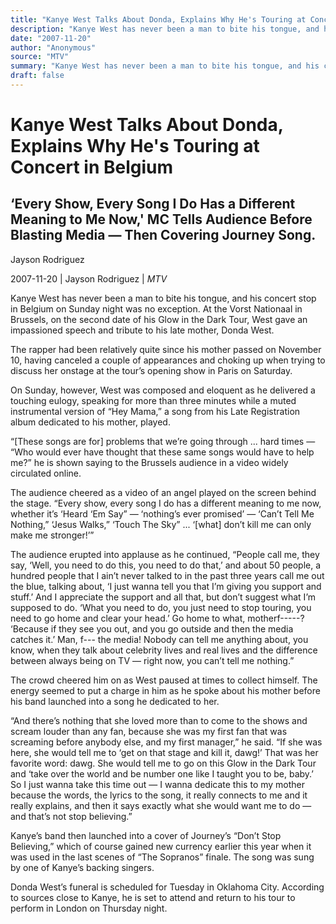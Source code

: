 ```yaml
---
title: "Kanye West Talks About Donda, Explains Why He's Touring at Concert in Belgium"
description: "Kanye West has never been a man to bite his tongue, and his concert stop in Belgium on Sunday night was no exception. At the Vorst Nationaal in Brussels, on the second date of his Glow in the Dark Tou..."
date: "2007-11-20"
author: "Anonymous"
source: "MTV"
summary: "Kanye West has never been a man to bite his tongue, and his concert stop in Belgium on Sunday night was no exception. At the Vorst Nationaal in Brussels, on the second date of his Glow in the Dark Tour, West gave an impassioned speech and tribute to his late mother, Donda West. On Sunday, however, West was composed and eloquent as he delivered a touching eulogy."
draft: false
---
```


# Kanye West Talks About Donda, Explains Why He's Touring at Concert in Belgium

## ‘Every Show, Every Song I Do Has a Different Meaning to Me Now,' MC Tells Audience Before Blasting Media — Then Covering Journey Song.

Jayson Rodriguez

2007-11-20 | Jayson Rodriguez | *MTV*

Kanye West has never been a man to bite his tongue, and his concert stop in Belgium on Sunday night was no exception. At the Vorst Nationaal in Brussels, on the second date of his Glow in the Dark Tour, West gave an impassioned speech and tribute to his late mother, Donda West.

The rapper had been relatively quite since his mother passed on November 10, having canceled a couple of appearances and choking up when trying to discuss her onstage at the tour’s opening show in Paris on Saturday.

On Sunday, however, West was composed and eloquent as he delivered a touching eulogy, speaking for more than three minutes while a muted instrumental version of “Hey Mama,” a song from his Late Registration album dedicated to his mother, played.

“[These songs are for] problems that we’re going through ... hard times — “Who would ever have thought that these same songs would have to help me?” he is shown saying to the Brussels audience in a video widely circulated online.

The audience cheered as a video of an angel played on the screen behind the stage. “Every show, every song I do has a different meaning to me now, whether it’s ‘Heard ‘Em Say” — ‘nothing’s ever promised’ — ‘Can’t Tell Me Nothing,” ‘Jesus Walks,” ‘Touch The Sky” ... ‘[what] don’t kill me can only make me stronger!’”

The audience erupted into applause as he continued, “People call me, they say, ‘Well, you need to do this, you need to do that,’ and about 50 people, a hundred people that I ain’t never talked to in the past three years call me out the blue, talking about, ‘I just wanna tell you that I’m giving you support and stuff.’ And I appreciate the support and all that, but don’t suggest what I’m supposed to do. ‘What you need to do, you just need to stop touring, you need to go home and clear your head.’ Go home to what, motherf-----? ‘Because if they see you out, and you go outside and then the media catches it.’ Man, f--- the media! Nobody can tell me anything about, you know, when they talk about celebrity lives and real lives and the difference between always being on TV — right now, you can’t tell me nothing.”

The crowd cheered him on as West paused at times to collect himself. The energy seemed to put a charge in him as he spoke about his mother before his band launched into a song he dedicated to her.

“And there’s nothing that she loved more than to come to the shows and scream louder than any fan, because she was my first fan that was screaming before anybody else, and my first manager,” he said. “If she was here, she would tell me to ‘get on that stage and kill it, dawg!’ That was her favorite word: dawg. She would tell me to go on this Glow in the Dark Tour and ‘take over the world and be number one like I taught you to be, baby.’ So I just wanna take this time out — I wanna dedicate this to my mother because the words, the lyrics to the song, it really connects to me and it really explains, and then it says exactly what she would want me to do — and that’s not stop believing.”

Kanye’s band then launched into a cover of Journey’s “Don’t Stop Believing,” which of course gained new currency earlier this year when it was used in the last scenes of “The Sopranos” finale. The song was sung by one of Kanye’s backing singers.

Donda West’s funeral is scheduled for Tuesday in Oklahoma City. According to sources close to Kanye, he is set to attend and return to his tour to perform in London on Thursday night.
